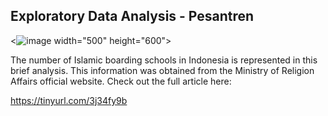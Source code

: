 ## Exploratory Data Analysis - Pesantren

<![image](https://user-images.githubusercontent.com/70124491/143401534-df2e5ff0-aafc-4db7-97f1-2377351f48e5.png) width="500" height="600">

The number of Islamic boarding schools in Indonesia is represented in this brief analysis.
This information was obtained from the Ministry of Religion Affairs official website.
Check out the full article here:

https://tinyurl.com/3j34fy9b
